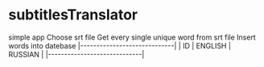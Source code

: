 # subtitlesTranslator
simple app
Choose srt file
Get every single unique word from srt file
Insert words into datebase
|-----------------------------|
| ID  |  ENGLISH  |  RUSSIAN  |
|-----------------------------|
